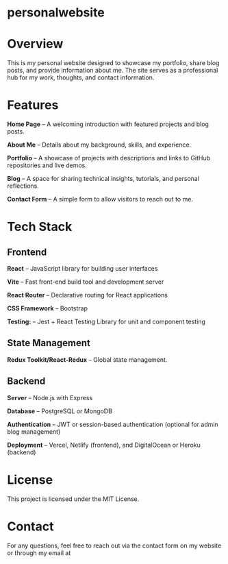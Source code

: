 # personalwebsite

<h1>Overview</h1>

This is my personal website designed to showcase my portfolio, share blog posts, and provide information about me. The site serves as a professional hub for my work, thoughts, and contact information.

<h1>Features</h1>

**Home Page** – A welcoming introduction with featured projects and blog posts.

**About Me** – Details about my background, skills, and experience.

**Portfolio** – A showcase of projects with descriptions and links to GitHub repositories and live demos.

**Blog** – A space for sharing technical insights, tutorials, and personal reflections.

**Contact Form** – A simple form to allow visitors to reach out to me.

<h1>Tech Stack</h1>

<h2>Frontend</h2>

**React** – JavaScript library for building user interfaces

**Vite** – Fast front-end build tool and development server

**React Router** – Declarative routing for React applications

**CSS Framework** – Bootstrap

**Testing:** – Jest + React Testing Library for unit and component testing



<h2>State Management</h2>

**Redux Toolkit/React-Redux** – Global state management.



<h2>Backend</h2>

**Server** – Node.js with Express

**Database** – PostgreSQL or MongoDB

**Authentication** – JWT or session-based authentication (optional for admin blog management)

**Deployment** – Vercel, Netlify (frontend), and DigitalOcean or Heroku (backend)


<h1>License</h1>

This project is licensed under the MIT License.

<h1>Contact</h1>

For any questions, feel free to reach out via the contact form on my website or through my email at 
